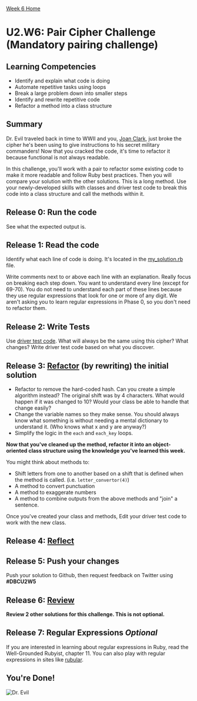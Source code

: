 [Week 6 Home](../)

# U2.W6: Pair Cipher Challenge (Mandatory pairing challenge)

## Learning Competencies
- Identify and explain what code is doing
- Automate repetitive tasks using loops
- Break a large problem down into smaller steps
- Identify and rewrite repetitive code
- Refactor a method into a class structure

## Summary
Dr. Evil traveled back in time to WWII and you, [Joan Clark](http://en.wikipedia.org/wiki/Joan_Clarke), just broke the cipher he's been using to give instructions to his secret military commanders! Now that you cracked the code, it's time to refactor it because functional is not always readable.

In this challenge, you'll work with a pair to refactor some existing code to make it more readable and follow Ruby best practices. Then you will compare your solution with the other solutions. This is a long method. Use your newly-developed skills with classes and driver test code to break this code into a class structure and call the methods within it.

## Release 0: Run the code
See what the expected output is.

## Release 1:  Read the code
Identify what each line of code is doing. It's located in the [my_solution.rb](my_solution.rb) file.

Write comments next to or above each line with an explanation.
Really focus on breaking each step down. You want to understand every line (except for 69-70). You do not need to understand each part of these lines because they use regular expressions that look for one or more of any digit. We aren't asking you to learn regular expressions in Phase 0, so you don't need to refactor them.

## Release 2: Write Tests
Use [driver test code](https://github.com/Devbootcamp/phase-0-handbook/blob/master/coding-references/driver-code.md). What will always be the same using this cipher? What changes? Write driver test code based on what you discover.

## Release 3: [Refactor](https://github.com/Devbootcamp/phase-0-handbook/blob/master/coding-references/refactoring.md) (by rewriting) the initial solution

  - Refactor to remove the hard-coded hash. Can you create a simple algorithm instead? The original shift was by 4 characters. What would happen if it was changed to 10? Would your class be able to handle that change easily?
  - Change the variable names so they make sense. You should always know what something is without needing a mental dictionary to understand it. (Who knows what x and y are anyway?)
  - Simplify the logic in the `each` and `each_key` loops.

**Now that you've cleaned up the method, refactor it into an object-oriented class structure using the knowledge you've learned this week.**

  You might think about methods to:
  - Shift letters from one to another based on a shift that is defined when the method is called. (i.e. `letter_convertor(4)`)
  - A method to convert punctuation
  - A method to exaggerate numbers
  - A method to combine outputs from the above methods and "join" a sentence.


Once you've created your class and methods, Edit your driver test code to work with the new class.

## Release 4: [Reflect](https://github.com/Devbootcamp/phase-0-handbook/blob/master/coding-references/reflection-guidelines.md)

## Release 5: Push your changes
Push your solution to Github, then request feedback on Twitter using **#DBCU2W5**

## Release 6: [Review](https://github.com/Devbootcamp/phase-0-handbook/blob/master/coding-references/review.md)
**Review 2 other solutions for this challenge. This is not optional.**

## Release 7: Regular Expressions *Optional*
If you are interested in learning about regular expressions in Ruby, read the Well-Grounded Rubyist, chapter 11. You can also play with regular expressions in sites like [rubular](http://rubular.com/).

## You're Done!
![Dr. Evil](../imgs/dr_evil.gif)
